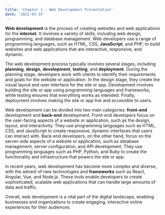 ```yaml
---
title: 'Chapter 1 : Web Development Presentation'
date: '2022-03-25'
---
```


**Web development** is the process of creating websites and web applications for the **internet**. It involves a variety of skills, including web design, programming, and database management. Web developers use a range of programming languages, such as HTML, CSS, **JavaScript**, and PHP, to build websites and web applications that are interactive, responsive, and dynamic.

The web development process typically involves several stages, including **planning**, **design**, **development**, **testing**, and **deployment**. During the planning stage, developers work with clients to identify their requirements and goals for the website or application. In the design stage, they create the visual layout and user interface for the site or app. Development involves building the site or app using programming languages and frameworks, while testing ensures that everything works as intended. Finally, deployment involves making the site or app live and accessible to users.

Web development can be divided into two main categories: **front-end** development and **back-end** development. Front-end developers focus on the user-facing aspects of a website or application, such as the design, layout, and interactivity. They use programming languages such as HTML, CSS, and JavaScript to create responsive, dynamic interfaces that users can interact with. Back-end developers, on the other hand, focus on the server-side aspects of a website or application, such as database management, server configuration, and API development. They use programming languages such as PHP, Python, and Ruby to create the functionality and infrastructure that powers the site or app.

In recent years, web development has become more complex and diverse, with the advent of new technologies and **frameworks** such as React, Angular, Vue, and Node.js. These tools enable developers to create sophisticated, scalable web applications that can handle large amounts of data and traffic.

Overall, web development is a vital part of the digital landscape, enabling businesses and organizations to create engaging, interactive online experiences for their audiences.